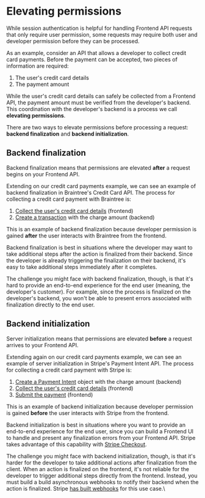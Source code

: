 # Elevating permissions

While session authentication is helpful for handling Frontend API requests that only require user permission, some requests may require both user and developer permission before they can be processed.

As an example, consider an API that allows a developer to collect credit card payments. Before the payment can be accepted, two pieces of information are required:

1. The user's credit card details
2. The payment amount

While the user's credit card details can safely be collected from a Frontend API, the payment amount must be verified from the developer's backend. This coordination with the developer's backend is a process we call **elevating permissions**.

There are two ways to elevate permissions before processing a request: **backend finalization** and **backend initialization**.

## Backend finalization <a href="backend-finalization" id="backend-finalization"></a>

Backend finalization means that permissions are elevated **after** a request begins on your Frontend API.

Extending on our credit card payments example, we can see an example of backend finalization in Braintree's Credit Card API. The process for collecting a credit card payment with Braintree is:

1. ​[Collect the user's credit card details](https://developers.braintreepayments.com/guides/credit-cards/client-side/javascript/v3) (frontend)
2. ​[Create a transaction](https://developers.braintreepayments.com/guides/credit-cards/server-side/node) with the charge amount (backend)

This is an example of backend finalization because developer permission is gained **after** the user interacts with Braintree from the frontend.

Backend finalization is best in situations where the developer may want to take additional steps after the action is finalized from their backend. Since the developer is already triggering the finalization on their backend, it's easy to take additional steps immediately after it completes.

The challenge you might face with backend finalization, though, is that it's hard to provide an end-to-end experience for the end user (meaning, the developer's customer). For example, since the process is finalized on the developer's backend, you won't be able to present errors associated with finalization directly to the end user.

## Backend initialization <a href="backend-initialization" id="backend-initialization"></a>

Server initialization means that permissions are elevated **before** a request arrives to your Frontend API.

Extending again on our credit card payments example, we can see an example of server initialization in Stripe's Payment Intent API. The process for collecting a credit card payment with Stripe is:

1. ​[Create a Payment Intent](https://stripe.com/docs/payments/accept-a-payment#web-create-payment-intent) object with the charge amount (backend)
2. ​[Collect the user's credit card details](https://stripe.com/docs/payments/accept-a-payment#web-collect-card-details) (frontend)
3. ​[Submit the payment](https://stripe.com/docs/payments/accept-a-payment#web-submit-payment) (frontend)

This is an example of backend initialization because developer permission is gained **before** the user interacts with Stripe from the frontend.

Backend initialization is best in situations where you want to provide an end-to-end experience for the end user, since you can build a Frontend UI to handle and present any finalization errors from your Frontend API. Stripe takes advantage of this capability with [Stripe Checkout](https://stripe.com/payments/checkout).

The challenge you might face with backend initialization, though, is that it's harder for the developer to take additional actions after finalization from the client. When an action is finalized on the frontend, it's not reliable for the developer to trigger additional steps directly from the frontend. Instead, you must build a build asynchronous webhooks to notify their backend when the action is finalized. Stripe [has built webhooks](https://stripe.com/docs/payments/accept-a-payment#web-fulfillment) for this use case.\
